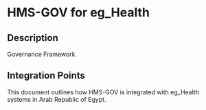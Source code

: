 # HMS-GOV for eg_Health

## Description

Governance Framework

## Integration Points

This document outlines how HMS-GOV is integrated with eg_Health systems in Arab Republic of Egypt.
